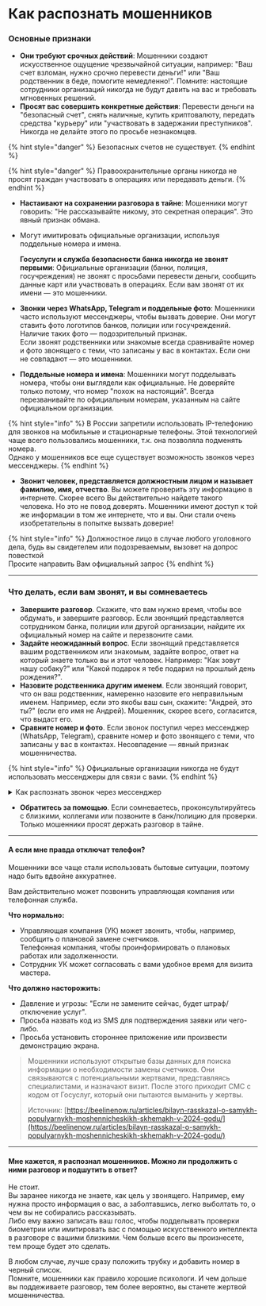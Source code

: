 # Как распознать мошенников

### **Основные признаки**

* **Они требуют срочных действий**: Мошенники создают искусственное ощущение чрезвычайной ситуации, например: "Ваш счет взломан, нужно срочно перевести деньги!" или "Ваш родственник в беде, помогите немедленно!". Помните: настоящие сотрудники организаций никогда не будут давить на вас и требовать мгновенных решений.
* **Просят вас совершить конкретные действия**: Перевести деньги на "безопасный счет", снять наличные, купить криптовалюту, передать средства "курьеру" или "участвовать в задержании преступников". Никогда не делайте этого по просьбе незнакомцев.&#x20;

{% hint style="danger" %}
Безопасных счетов не существует.&#x20;
{% endhint %}

{% hint style="danger" %}
Правоохранительные органы никогда не просят граждан участвовать в операциях или передавать деньги.&#x20;
{% endhint %}

* **Настаивают на сохранении разговора в тайне**: Мошенники могут говорить: "Не рассказывайте никому, это секретная операция". Это явный признак обмана.
*   Могут имитировать официальные организации, используя поддельные номера и имена.&#x20;

    **Госуслуги и служба безопасности банка никогда не звонят первыми**: Официальные организации (банки, полиция, госучреждения) не звонят с просьбами перевести деньги, сообщить данные карт или участвовать в операциях. Если вам звонят от их имени — это мошенники.
* **Звонки через WhatsApp, Telegram и поддельные фото**: Мошенники часто используют мессенджеры, чтобы вызвать доверие. Они могут ставить фото логотипов банков, полиции или госучреждений. Наличие таких фото — подозрительный признак. \
  Если звонят родственники или знакомые всегда сравнивайте номер и фото звонящего с теми, что записаны у вас в контактах. Если они не совпадают — это мошенники.
* **Поддельные номера и имена**: Мошенники могут подделывать номера, чтобы они выглядели как официальные. Не доверяйте только потому, что номер "похож на настоящий". Всегда перезванивайте по официальным номерам, указанным на сайте официальном организации.

{% hint style="info" %}
В России запретили использовать IP-телефонию для звонков на мобильные и стационарные телефоны. Этой технологией чаще всего пользовались мошенники, т.к. она позволяла подменять номера. \
Однако у мошенников все еще существует возможность звонков через мессенджеры.&#x20;
{% endhint %}

* **Звонит человек, представляется должностным лицом и называет фамилию, имя, отчество**. Вы можете проверить эту информацию в интернете. Скорее всего Вы действительно найдете такого человека. Но это не повод доверять. Мошенники имеют доступ к той же информации в том же интернете, что и вы. Они стали очень изобретательны в попытке вызвать доверие!

{% hint style="info" %}
Должностное лицо в случае любого уголовного дела, будь вы свидетелем или подозреваемым, вызовет на допрос повесткой\
Просите направить Вам официальный запрос
{% endhint %}

***

### **Что делать, если вам звонят, и вы сомневаетесь**

* &#x20;**Завершите разговор**. Скажите, что вам нужно время, чтобы все обдумать, и завершите разговор. Если звонящий представляется сотрудником банка, полиции или другой организации, найдите их официальный номер на сайте и перезвоните сами.
* &#x20;**Задайте неожиданный вопрос**. Если звонящий представляется вашим родственником или знакомым, задайте вопрос, ответ на который знаете только вы и этот человек. Например: "Как зовут нашу собаку?" или "Какой подарок я тебе подарил на прошлый день рождения?".
* &#x20;**Назовите родственника другим именем**. Если звонящий говорит, что он ваш родственник, намеренно назовите его неправильным именем. Например, если это якобы ваш сын, скажите: "Андрей, это ты?" (если его имя не Андрей). Мошенник, скорее всего, согласится, что выдаст его.
* &#x20;**Сравните номер и фото**. Если звонок поступил через мессенджер (WhatsApp, Telegram), сравните номер и фото звонящего с теми, что записаны у вас в контактах. Несовпадение — явный признак мошенничества.

{% hint style="info" %}
Официальные организации никогда не будут использовать мессенджеры для связи с вами.&#x20;
{% endhint %}

<details>

<summary>Как распознать звонок через мессенджер</summary>

Распознать, что звонок поступает не по обычному телефонному соединению, а через мессенджер (WhatsApp, Telegram, Viber и другие), можно по нескольким признакам.&#x20;

***

#### **1. Интерфейс звонка**

* **Отличия в экране вызова**:
  * В мессенджерах интерфейс звонка выглядит иначе, чем при обычном телефонном вызове. Например, в WhatsApp или Telegram отображается аватар звонящего, а также название или значок мессенджера.
  * На экране может быть надпись, например, "WhatsApp Call" или "Звонок через Telegram".

***

#### **2. Номер звонящего**

* **Формат номера**:
  * Если звонок поступает через мессенджер, номер может отображаться в международном формате (например, +7 XXX XXX XX XX) или вообще не отображаться, если звонящий использует скрытый номер.
* **Отсутствие номера в телефонной книге**:
  * Если номер не сохранен в ваших контактах, мессенджер может показать только имя или аватар (если они есть у звонящего).

***

#### **3. Уведомление о звонке**

* **Уведомление в мессенджере**:
  * Если звонок поступает через мессенджер, вы можете увидеть уведомление в самом приложении (например, "Входящий звонок в WhatsApp").
* **Отсутствие уведомления о пропущенном звонке в журнале вызовов**:
  * Если вы не ответили на звонок через мессенджер, он не отобразится в стандартном журнале вызовов вашего телефона. Вместо этого вы увидите уведомление в самом мессенджере.

***

#### **6. Фото и имя звонящего**

* **Отображение аватара и имени**:
  * В мессенджерах часто отображается фото (аватар) и имя звонящего, если они есть в ваших контактах или в профиле звонящего.
* **Подозрительные фото**:
  * Если звонящий использует фото логотипа банка, полиции или другой организации, это может быть признаком мошенничества.

***

#### **Как проверить, откуда звонок**

* **Посмотрите на экран вызова**: Если звонок через мессенджер, это будет указано (например, "WhatsApp Call").
* **Проверьте журнал вызовов**: Если звонок был через мессенджер, он не отобразится в стандартном журнале вызовов.
* **Откройте мессенджер**: Если звонок был пропущен, вы увидите уведомление в самом приложении.

<img src="../.gitbook/assets/image.png" alt="" data-size="original">

Пример аккаунта мошшеников, которые звоняк якобы от Госуслуг.&#x20;

***

#### **Почему это важно?**

Мошенники часто используют мессенджеры для звонков, чтобы:

* Скрыть свой реальный номер.
* Использовать поддельные фото и имена (например, логотип банка или полиции или госуслуг, как на примере выше).
* Вызвать доверие, имитируя звонки от официальных организаций.

***

#### **Что делать, если звонят через мессенджер**

1. **Не отвечайте на звонки от незнакомых номеров**.&#x20;
2. **Проверьте номер**: Если звонящий представляется сотрудником банка или другой организации, перезвоните по официальному номеру.
3. **Не сообщайте личные данные**: Никогда не называйте коды из SMS, пароли или данные карт.
4. **Блокируйте подозрительные номера**: Если звонок кажется подозрительным, добавьте номер в черный список.

</details>

* **Обратитесь за помощью**. Если сомневаетесь, проконсультируйтесь с близкими, коллегами или позвоните в банк/полицию для проверки. Только мошенники просят держать разговор в тайне.&#x20;

***

#### А если  мне правда отключат телефон?

Мошенники все чаще стали использовать бытовые ситуации, поэтому надо быть вдвойне аккуратнее.&#x20;

Вам действительно может позвонить управляющая компания или телефонная служба.&#x20;

**Что нормально:**

* Управляющая компания (УК) может звонить, чтобы, например, сообщить о плановой замене счетчиков. \
  Телефонная компания, чтобы проинформировать о плановых работах или задолженности.&#x20;
* Сотрудник УК может согласовать с вами удобное время для визита мастера.&#x20;

**Что должно насторожить:**

* Давление и угрозы: "Если не замените сейчас, будет штраф/отключение услуг".
* Просьба назвать код из SMS для подтверждения заявки или чего-либо.&#x20;
* Просьба установить стороннее приложение или произвести демонстрацию экрана.&#x20;

> Мошенники используют открытые базы данных для поиска информации о необходимости замены счетчиков. Они связываются с потенциальными жертвами, представляясь специалистами, и назначают визит. После этого приходит СМС с кодом от Госуслуг, который они пытаются выманить у жертвы.
>
> Источник: [https://beelinenow.ru/articles/bilayn-rasskazal-o-samykh-populyarnykh-moshennicheskikh-skhemakh-v-2024-godu/](https://beelinenow.ru/articles/bilayn-rasskazal-o-samykh-populyarnykh-moshennicheskikh-skhemakh-v-2024-godu/)

***

#### **Мне кажется, я распознал мошенников. Можно ли продолжить с ними разговор и подшутить в ответ?**

Не стоит. \
Вы заранее никогда не знаете, как цель у звонящего. Например, ему нужна просто информация о вас, а заболтавшись, легко выболтать то, о чем вы не собирались рассказывать. \
Либо ему важно записать ваш голос, чтобы подделывать проверки биометрии или имитировать вас с помощью искусственного интеллекта в разговоре с вашими близкими. Чем больше всего вы произнесете, тем проще будет это сделать.&#x20;

В любом случае, лучше сразу положить трубку и добавить номер в черный список.\
Помните, мошенники как правило хорошие психологи. И чем дольше вы поддеживаете разговор, тем более вероятно, вы станете жертвой мошенничества.&#x20;
